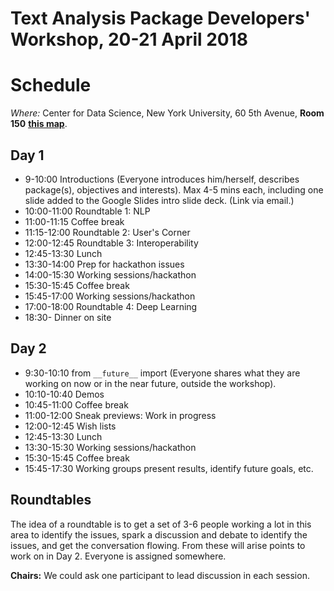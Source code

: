 # Text Analysis Package Developers' Workshop, 20-21 April 2018
# Schedule

*Where:*  Center for Data Science,
      New York University, 60 5th Avenue, **Room 150** [**this map**](https://www.nyu.edu/footer/map.html).

## Day 1

-  9-10:00  Introductions (Everyone introduces him/herself, describes package(s), objectives and interests).  Max 4-5 mins each, including one slide added to the Google Slides intro slide deck.  (Link via email.)
- 10:00-11:00 Roundtable 1: NLP
- 11:00-11:15 Coffee break
- 11:15-12:00 Roundtable 2: User's Corner
- 12:00-12:45 Roundtable 3: Interoperability
- 12:45-13:30 Lunch
- 13:30-14:00 Prep for hackathon issues
- 14:00-15:30 Working sessions/hackathon
- 15:30-15:45 Coffee break
- 15:45-17:00 Working sessions/hackathon
- 17:00-18:00 Roundtable 4: Deep Learning
- 18:30- Dinner on site

## Day 2

- 9:30-10:10 from `__future__` import (Everyone shares what they are working on now or in the near future, outside the workshop).
- 10:10-10:40 Demos
- 10:45-11:00 Coffee break
- 11:00-12:00 Sneak previews: Work in progress
- 12:00-12:45 Wish lists
- 12:45-13:30 Lunch
- 13:30-15:30 Working sessions/hackathon
- 15:30-15:45 Coffee break
- 15:45-17:30 Working groups present results, identify future goals, etc.

## Roundtables

The idea of a roundtable is to get a set of 3-6 people working a lot in this area to identify the issues, spark a discussion and debate to identify the issues, and get the conversation flowing.  From these will arise points to work on in Day 2.  Everyone is assigned somewhere.

**Chairs:** We could ask one participant to lead discussion in each session.
